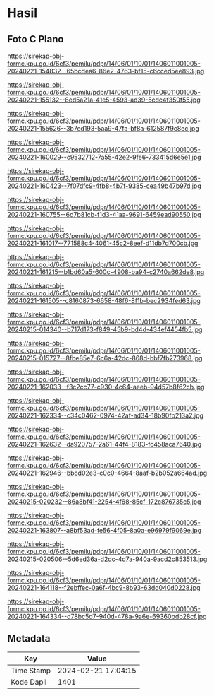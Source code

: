 # Hasil

## Foto C Plano

https://sirekap-obj-formc.kpu.go.id/6cf3/pemilu/pdpr/14/06/01/10/01/1406011001005-20240221-154832--65bcdea6-86e2-4763-bf15-c6cced5ee893.jpg

https://sirekap-obj-formc.kpu.go.id/6cf3/pemilu/pdpr/14/06/01/10/01/1406011001005-20240221-155132--8ed5a21a-41e5-4593-ad39-5cdc4f350f55.jpg

https://sirekap-obj-formc.kpu.go.id/6cf3/pemilu/pdpr/14/06/01/10/01/1406011001005-20240221-155626--3b7ed193-5aa9-47fa-bf8a-612587f9c8ec.jpg

https://sirekap-obj-formc.kpu.go.id/6cf3/pemilu/pdpr/14/06/01/10/01/1406011001005-20240221-160029--c9532712-7a55-42e2-9fe6-733415d6e5e1.jpg

https://sirekap-obj-formc.kpu.go.id/6cf3/pemilu/pdpr/14/06/01/10/01/1406011001005-20240221-160423--7f07dfc9-4fb8-4b7f-9385-cea49b47b97d.jpg

https://sirekap-obj-formc.kpu.go.id/6cf3/pemilu/pdpr/14/06/01/10/01/1406011001005-20240221-160755--6d7b81cb-f1d3-41aa-9691-6459ead90550.jpg

https://sirekap-obj-formc.kpu.go.id/6cf3/pemilu/pdpr/14/06/01/10/01/1406011001005-20240221-161017--771588c4-4061-45c2-8eef-d11db7d700cb.jpg

https://sirekap-obj-formc.kpu.go.id/6cf3/pemilu/pdpr/14/06/01/10/01/1406011001005-20240221-161215--b1bd60a5-600c-4908-ba94-c2740a662de8.jpg

https://sirekap-obj-formc.kpu.go.id/6cf3/pemilu/pdpr/14/06/01/10/01/1406011001005-20240221-161505--c8160873-6658-48f6-8f1b-bec2934fed63.jpg

https://sirekap-obj-formc.kpu.go.id/6cf3/pemilu/pdpr/14/06/01/10/01/1406011001005-20240215-014340--b717d173-f849-45b9-bd4d-434ef4454fb5.jpg

https://sirekap-obj-formc.kpu.go.id/6cf3/pemilu/pdpr/14/06/01/10/01/1406011001005-20240215-015727--8fbe85e7-6c6a-42dc-868d-bbf7fb273968.jpg

https://sirekap-obj-formc.kpu.go.id/6cf3/pemilu/pdpr/14/06/01/10/01/1406011001005-20240221-162033--f3c2cc77-c930-4c64-aeeb-94d57b8f62cb.jpg

https://sirekap-obj-formc.kpu.go.id/6cf3/pemilu/pdpr/14/06/01/10/01/1406011001005-20240221-162334--c34c0462-0974-42af-ad34-18b90fb213a2.jpg

https://sirekap-obj-formc.kpu.go.id/6cf3/pemilu/pdpr/14/06/01/10/01/1406011001005-20240221-162632--da920757-2a61-44f4-8183-fc458aca7640.jpg

https://sirekap-obj-formc.kpu.go.id/6cf3/pemilu/pdpr/14/06/01/10/01/1406011001005-20240221-162946--bbcd02e3-c0c0-4664-8aaf-b2b052a664ad.jpg

https://sirekap-obj-formc.kpu.go.id/6cf3/pemilu/pdpr/14/06/01/10/01/1406011001005-20240215-020232--86a8bf41-2254-4f68-85cf-172c876735c5.jpg

https://sirekap-obj-formc.kpu.go.id/6cf3/pemilu/pdpr/14/06/01/10/01/1406011001005-20240221-163807--a8bf53ad-fe56-4f05-8a0a-e96979f9069e.jpg

https://sirekap-obj-formc.kpu.go.id/6cf3/pemilu/pdpr/14/06/01/10/01/1406011001005-20240215-020506--5d6ed36a-d2dc-4d7a-940a-9acd2c853513.jpg

https://sirekap-obj-formc.kpu.go.id/6cf3/pemilu/pdpr/14/06/01/10/01/1406011001005-20240221-164118--f2ebffec-0a6f-4bc9-8b93-63dd040d0228.jpg

https://sirekap-obj-formc.kpu.go.id/6cf3/pemilu/pdpr/14/06/01/10/01/1406011001005-20240221-164334--d78bc5d7-940d-478a-9a6e-69360bdb28cf.jpg


## Metadata

| Key        | Value               |
| ---------- | ------------------- |
| Time Stamp | 2024-02-21 17:04:15 |
| Kode Dapil | 1401                |




